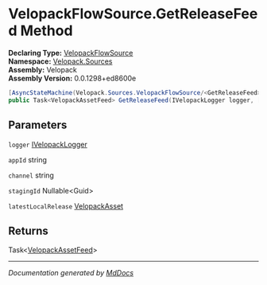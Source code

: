 ﻿<!--  
  <auto-generated>   
    The contents of this file were generated by a tool.  
    Changes to this file may be list if the file is regenerated  
  </auto-generated>   
-->

# VelopackFlowSource.GetReleaseFeed Method

**Declaring Type:** [VelopackFlowSource](../index.md)  
**Namespace:** [Velopack.Sources](../../index.md)  
**Assembly:** Velopack  
**Assembly Version:** 0.0.1298+ed8600e

```csharp
[AsyncStateMachine(Velopack.Sources.VelopackFlowSource/<GetReleaseFeed>d__7)]
public Task<VelopackAssetFeed> GetReleaseFeed(IVelopackLogger logger, [Nullable(2)]string appId, string channel, Guid? stagingId = null, [Nullable(2)]VelopackAsset latestLocalRelease = null);
```

## Parameters

`logger`  [IVelopackLogger](../../../Logging/IVelopackLogger/index.md)

`appId`  string

`channel`  string

`stagingId`  Nullable\<Guid\>

`latestLocalRelease`  [VelopackAsset](../../../VelopackAsset/index.md)

## Returns

Task\<[VelopackAssetFeed](../../../VelopackAssetFeed/index.md)\>

___

*Documentation generated by [MdDocs](https://github.com/ap0llo/mddocs)*
